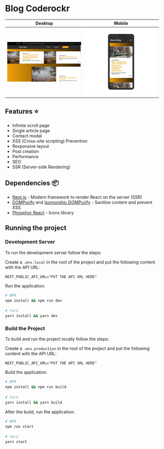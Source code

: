 # Blog Coderockr

| Desktop | Mobile |
| ------- | ------ |
| ![Desktop](./screenshots/desktop-coderockr.png) | ![Mobile](./screenshots/mobile-coderockr.png) |

## Features :star:

- Infinite scroll page
- Single article page
- Contact modal
- XSS (Cross-site scripting) Prevention
- Responsive layout
- Post creation
- Performance
- SEO
- SSR (Server-side Rendering)

## Dependencies :package:

- [Next.js](https://nextjs.org/) - Modern framework to render React  on the server (SSR)
- [DOMPurify](https://github.com/cure53/DOMPurify) and [Isomorphic DOMPurify](https://github.com/kkomelin/isomorphic-dompurify) - Sanitize content and prevent XSS
- [Phosphor React](https://phosphoricons.com/) - Icons library

## Running the project

### Development Server

To run the development server follow the steps:

Create a `.env.local` in the root of the project and put the following content with the API URL:

```env
NEXT_PUBLIC_API_URL="PUT THE API URL HERE"
```

Run the application:

```sh
# NPM
npm install && npm run dev

# Yarn
yarn install && yarn dev
```

### Build the Project

To build and run the project locally follow the steps:

Create a `.env.production` in the root of the project and put the following content with the API URL:

```env
NEXT_PUBLIC_API_URL="PUT THE API URL HERE"
```

Build the application:

```sh
# NPM
npm install && npm run build

# Yarn
yarn install && yarn build
```

After the build, run the application:

```sh
# NPM
npm run start

# Yarn
yarn start
```
